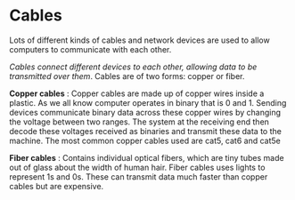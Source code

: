 # Cables
Lots of different kinds of cables and network devices are used to allow computers to communicate with each other.

*Cables connect different devices to each other, allowing data to be transmitted over them*. Cables are of two forms: copper or fiber.

**Copper cables** : Copper cables are made up of copper wires inside a plastic. As we all know computer operates in binary that is 0 and 1. Sending devices communicate binary data across these copper wires by changing the voltage between two ranges.
The system at the receiving end then decode these voltages received as binaries and transmit these data to the machine. The most common copper cables used are cat5, cat6 and cat5e

**Fiber cables** : Contains individual optical fibers, which are tiny tubes made out of glass about the width of human hair. Fiber cables uses lights to represent 1s and 0s. These can transmit data much faster than copper cables but are expensive.
